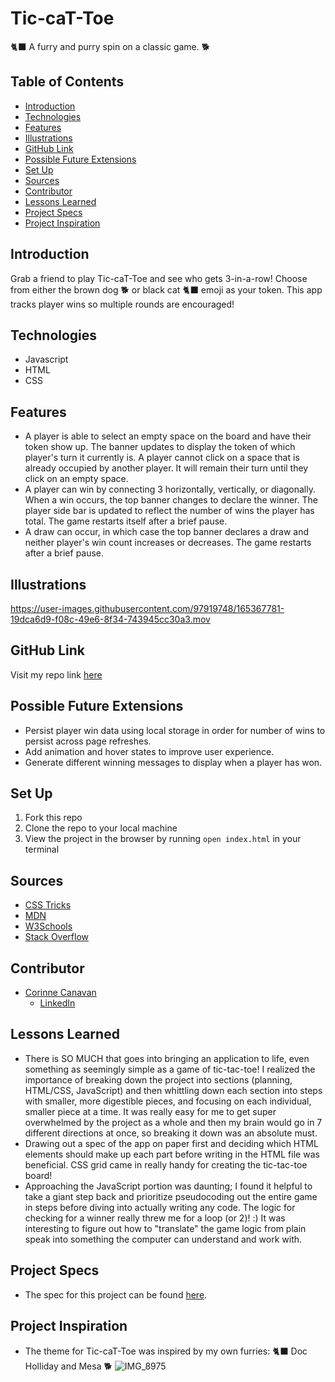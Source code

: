 # Tic-caT-Toe
:black_cat: A furry and purry spin on a classic game. :dog2:

## Table of Contents
  - [Introduction](#introduction)
  - [Technologies](#technologies)
  - [Features](#features)
  - [Illustrations](#illustrations)
  - [GitHub Link](#github-link)
  - [Possible Future Extensions](#possible-future-extensions)
  - [Set Up](#set-up)
  - [Sources](#sources)
  - [Contributor](#contributor)
  - [Lessons Learned](#lessons-learned)
  - [Project Specs](#project-specs)
  - [Project Inspiration](#project-inspiration)

## Introduction
Grab a friend to play Tic-caT-Toe and see who gets 3-in-a-row! Choose from either the brown dog :dog2: or black cat :black_cat: emoji as your token. This app tracks player wins so multiple rounds are encouraged!

## Technologies
- Javascript
- HTML
- CSS

## Features
- A player is able to select an empty space on the board and have their token show up. The banner updates to display the token of which player's turn it currently is. A player cannot click on a space that is already occupied by another player. It will remain their turn until they click on an empty space.
- A player can win by connecting 3 horizontally, vertically, or diagonally. When a win occurs, the top banner changes to declare the winner. The player side bar is updated to reflect the number of wins the player has total. The game restarts itself after a brief pause.
- A draw can occur, in which case the top banner declares a draw and neither player's win count increases or decreases. The game restarts after a brief pause.

## Illustrations
https://user-images.githubusercontent.com/97919748/165367781-19dca6d9-f08c-49e6-8f34-743945cc30a3.mov

## GitHub Link
Visit my repo link [here](https://github.com/CorCanavan/tic-tac-toe)

## Possible Future Extensions
- Persist player win data using local storage in order for number of wins to persist across page refreshes.
- Add animation and hover states to improve user experience.
- Generate different winning messages to display when a player has won.

## Set Up
  1. Fork this repo  
  2. Clone the repo to your local machine
  3. View the project in the browser by running `open index.html` in your terminal

## Sources
- [CSS Tricks](https://css-tricks.com/)
- [MDN](http://developer.mozilla.org/en-US/)
- [W3Schools](https://www.w3schools.com/)
- [Stack Overflow](https://stackoverflow.com/)

## Contributor
- [Corinne Canavan](https://github.com/CorCanavan)
  - [LinkedIn](https://www.linkedin.com/in/corinnecanavan/)

## Lessons Learned
- There is SO MUCH that goes into bringing an application to life, even something as seemingly simple as a game of tic-tac-toe! I realized the importance of breaking down the project into sections (planning, HTML/CSS, JavaScript) and then whittling down each section into steps with smaller, more digestible pieces, and focusing on each individual, smaller piece at a time. It was really easy for me to get super overwhelmed by the project as a whole and then my brain would go in 7 different directions at once, so breaking it down was an absolute must.
- Drawing out a spec of the app on paper first and deciding which HTML elements should make up each part before writing in the HTML file was beneficial. CSS grid came in really handy for creating the tic-tac-toe board!
- Approaching the JavaScript portion was daunting; I found it helpful to take a giant step back and prioritize pseudocoding out the entire game in steps before diving into actually writing any code. The logic for checking for a winner really threw me for a loop (or 2)! :) It was interesting to figure out how to "translate" the game logic from plain speak into something the computer can understand and work with.

## Project Specs
- The spec for this project can be found [here](https://frontend.turing.edu/projects/module-1/tic-tac-toe-solo-v2.html).

## Project Inspiration
- The theme for Tic-caT-Toe was inspired by my own furries: :black_cat: Doc Holliday and Mesa :dog2:
![IMG_8975](https://user-images.githubusercontent.com/97919748/165375173-3d165672-1d54-4b1d-b960-b071399ccd74.jpeg)
